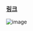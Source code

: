 ### [링크](https://lol-level-fzulbh4cy-taeranglees-projects.vercel.app/)

<img src="https://cdn.discordapp.com/attachments/1165513437267365990/1171447373088702504/image.png?ex=655cb662&is=654a4162&hm=cefc015ee2b2ad306349d89728124dbe38893fe3aa751079f9f936c9364bff6d&" alt="image">
